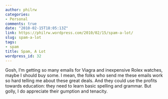 ```yaml
---
author: philrw
categories:
- Personal
comments: true
date: "2010-02-15T18:05:13Z"
link: https://philrw.wordpress.com/2010/02/15/spam-a-lot/
slug: spam-a-lot
tags:
- spam
title: Spam, A Lot
wordpress_id: 32
---
```


Gosh, I’m getting so many emails for Viagra and inexpensive Rolex watches, maybe I should buy some. I mean, the folks who send me these emails work so hard telling me about these great deals. And they could use the profits towards education: they need to learn basic spelling and grammar. But golly, I do appreciate their gumption and tenacity.
